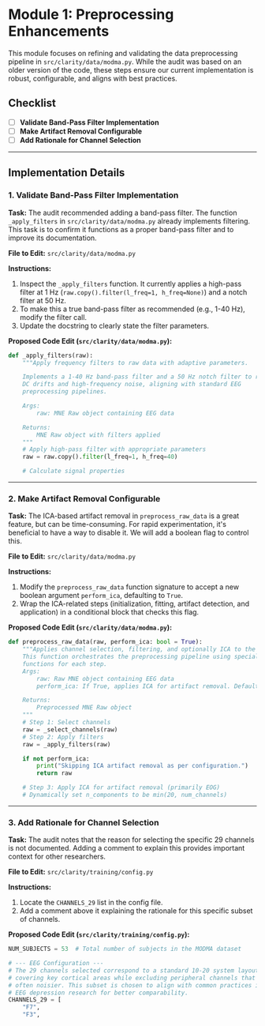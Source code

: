 # Module 1: Preprocessing Enhancements

This module focuses on refining and validating the data preprocessing pipeline in `src/clarity/data/modma.py`. While the audit was based on an older version of the code, these steps ensure our current implementation is robust, configurable, and aligns with best practices.

## Checklist

- [ ] **Validate Band-Pass Filter Implementation**
- [ ] **Make Artifact Removal Configurable**
- [ ] **Add Rationale for Channel Selection**

---

## Implementation Details

### 1. Validate Band-Pass Filter Implementation

**Task:** The audit recommended adding a band-pass filter. The function `_apply_filters` in `src/clarity/data/modma.py` already implements filtering. This task is to confirm it functions as a proper band-pass filter and to improve its documentation.

**File to Edit:** `src/clarity/data/modma.py`

**Instructions:**

1.  Inspect the `_apply_filters` function. It currently applies a high-pass filter at 1 Hz (`raw.copy().filter(l_freq=1, h_freq=None)`) and a notch filter at 50 Hz.
2.  To make this a true band-pass filter as recommended (e.g., 1-40 Hz), modify the filter call.
3.  Update the docstring to clearly state the filter parameters.

**Proposed Code Edit (`src/clarity/data/modma.py`):**

```python
def _apply_filters(raw):
    """Apply frequency filters to raw data with adaptive parameters.

    Implements a 1-40 Hz band-pass filter and a 50 Hz notch filter to remove
    DC drifts and high-frequency noise, aligning with standard EEG
    preprocessing pipelines.

    Args:
        raw: MNE Raw object containing EEG data

    Returns:
        MNE Raw object with filters applied
    """
    # Apply high-pass filter with appropriate parameters
    raw = raw.copy().filter(l_freq=1, h_freq=40)

    # Calculate signal properties
```

---

### 2. Make Artifact Removal Configurable

**Task:** The ICA-based artifact removal in `preprocess_raw_data` is a great feature, but can be time-consuming. For rapid experimentation, it's beneficial to have a way to disable it. We will add a boolean flag to control this.

**File to Edit:** `src/clarity/data/modma.py`

**Instructions:**

1.  Modify the `preprocess_raw_data` function signature to accept a new boolean argument `perform_ica`, defaulting to `True`.
2.  Wrap the ICA-related steps (initialization, fitting, artifact detection, and application) in a conditional block that checks this flag.

**Proposed Code Edit (`src/clarity/data/modma.py`):**

```python
def preprocess_raw_data(raw, perform_ica: bool = True):
    """Applies channel selection, filtering, and optionally ICA to the raw MNE object.
    This function orchestrates the preprocessing pipeline using specialized
    functions for each step.
    Args:
        raw: Raw MNE object containing EEG data
        perform_ica: If True, applies ICA for artifact removal. Defaults to True.

    Returns:
        Preprocessed MNE Raw object
    """
    # Step 1: Select channels
    raw = _select_channels(raw)
    # Step 2: Apply filters
    raw = _apply_filters(raw)

    if not perform_ica:
        print("Skipping ICA artifact removal as per configuration.")
        return raw

    # Step 3: Apply ICA for artifact removal (primarily EOG)
    # Dynamically set n_components to be min(20, num_channels)
```

---

### 3. Add Rationale for Channel Selection

**Task:** The audit notes that the reason for selecting the specific 29 channels is not documented. Adding a comment to explain this provides important context for other researchers.

**File to Edit:** `src/clarity/training/config.py`

**Instructions:**

1.  Locate the `CHANNELS_29` list in the config file.
2.  Add a comment above it explaining the rationale for this specific subset of channels.

**Proposed Code Edit (`src/clarity/training/config.py`):**

```python
NUM_SUBJECTS = 53  # Total number of subjects in the MODMA dataset

# --- EEG Configuration ---
# The 29 channels selected correspond to a standard 10-20 system layout,
# covering key cortical areas while excluding peripheral channels that are
# often noisier. This subset is chosen to align with common practices in
# EEG depression research for better comparability.
CHANNELS_29 = [
    "F7",
    "F3",
``` 